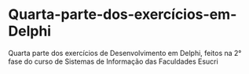 # Quarta-parte-dos-exercícios-em-Delphi
Quarta parte dos exercícios de Desenvolvimento em Delphi, feitos na 2° fase do curso de Sistemas de Informação das Faculdades Esucri
